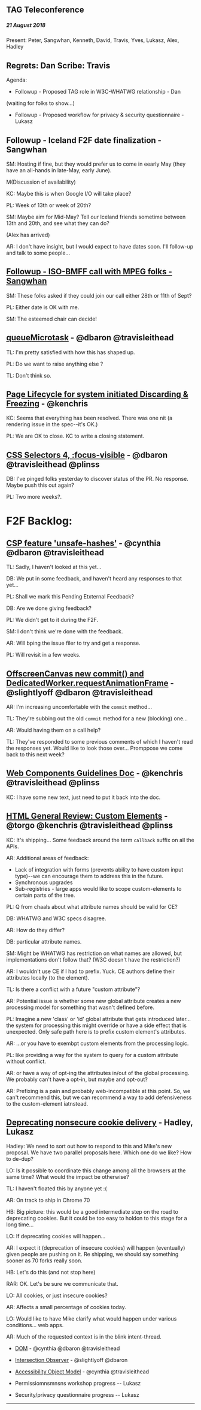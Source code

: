 ## TAG Teleconference
##### 21 August 2018

Present: Peter, Sangwhan, Kenneth, David, Travis, Yves, Lukasz, Alex, Hadley

Regrets: Dan
Scribe: Travis
---

Agenda:

* Followup - Proposed TAG role in W3C-WHATWG relationship - Dan

(waiting for folks to show...)

* Followup - Proposed workflow for privacy & security questionnaire - Lukasz

## Followup - Iceland F2F date finalization - Sangwhan

SM: Hosting if fine, but they would prefer us to come in eearly May  (they have an all-hands in late-May, early June).

M(Discussion of availability)

KC: Maybe this is when Google I/O will take place?

PL: Week of 13th or week of 20th?

SM: Maybe aim for Mid-May? Tell our Iceland friends sometime between 13th and 20th, and see what they can do?

(Alex has arrived)

AR: I don't have insight, but I would expect to have dates soon. I'll follow-up and talk to some people...

## [Followup - ISO-BMFF call with MPEG folks - Sangwhan](https://github.com/w3ctag/design-reviews/issues/285)

SM: These folks asked if they could join our call either 28th or 11th of Sept?

PL: Either date is OK with me.

SM: The esteemed chair can decide!

## [queueMicrotask](https://github.com/w3ctag/design-reviews/issues/294) - @dbaron @travisleithead

TL: I'm pretty satisfied with how this has shaped up.

PL: Do we want to raise anything else
?

TL: Don't think so.

## [Page Lifecycle for system initiated Discarding & Freezing](https://github.com/w3ctag/design-reviews/issues/283) - @kenchris

KC: Seems that everything has been resolved. There was one nit (a rendering issue in the spec--it's OK.)

PL: We are OK to close. KC to write a closing statement.

## [CSS Selectors 4, :focus-visible](https://github.com/w3ctag/design-reviews/issues/233) - @dbaron @travisleithead @plinss

DB: I've pinged folks yesterday to discover status of the PR. No response. Maybe push this out again?

PL: Two more weeks?.

# F2F Backlog:

## [CSP feature 'unsafe-hashes'](https://github.com/w3ctag/design-reviews/issues/291) - @cynthia @dbaron @travisleithead

TL: Sadly, I haven't looked at this yet...

DB: We put in some feedback, and haven't heard any responses to that yet...

PL: Shall we mark this Pending Etxternal Feedback?

DB: Are we done giving feedback?

PL: We didn't get to it during the F2F.

SM: I don't think we're done with the feedback.

AR: Will bping the issue filer to try and get a response.

PL: Will revisit in a few weeks.

## [OffscreenCanvas new commit() and DedicatedWorker.requestAnimationFrame](https://github.com/w3ctag/design-reviews/issues/288) - @slightlyoff @dbaron @travisleithead

AR: I'm increasing uncomfortable with the `commit` method...

TL: They're subbing out the old `commit` method for a new (blocking) one...

AR: Would having them on a call help?

TL: They've responded to some previous comments of which I haven't read the responses yet. Would like to look those over... Promppose we come back to this next week?

## [Web Components Guidelines Doc](https://github.com/w3ctag/design-reviews/issues/227) - @kenchris @travisleithead @plinss

KC: I have some new text, just need to put it back into the doc.

## [HTML General Review: Custom Elements](https://github.com/w3ctag/design-reviews/issues/244) - @torgo @kenchris @travisleithead @plinss

KC: It's shipping... Some feedback around the term `callback` suffix on all the APIs.

AR: Additional areas of feedback:
* Lack of integration with forms (prevents ability to have custom input type)--we can encourage them to address this in the future.
* Synchronous upgrades
* Sub-registries - large apps would like to scope custom-elements to certain parts of the tree.

PL: Q from chaals about what attribute names should be valid for CE?

DB: WHATWG and W3C specs disagree.

AR: How do they differ?

DB: particular attribute names.

SM: Might be WHATWG has restriction on what names are allowed, but implementations don't follow that? (W3C doesn't have the restriction?)

AR: I wouldn't use CE if I had to prefix. Yuck. CE authors define their attributes locally (to the element).

TL: Is there a conflict with a future "custom attribute"?

AR: Potential issue is whether some new global attribute creates a new processing model for something that wasn't defined before.

PL: Imagine a new 'class' or 'id' global attribute that gets introduced later... the system for processing this might override or have a side effect that is unexpected.
Only safe path here is to prefix custom element's attributes.

AR: ...or you have to exembpt custom elements from the processing logic.

PL: like providing a way for the system to query for a custom attribute without conflict.

AR: or have a way of opt-ing the attributes in/out of the global processing. We probably can't have a opt-in, but maybe and opt-out?

AR: Prefixing is a pain and probably web-incompatible at this point. So, we can't recommend this, but we can recommend a way to add defensiveness to the custom-element iatnstead.

## [Deprecating nonsecure cookie delivery](`https://github.com/w3ctag/design-reviews/issues/239`) - Hadley, Lukasz

Hadley: We need to sort out how to respond to this and Mike's new proposal. We have two parallel proposals here. Which one do we like? How to de-dup?

LO: Is it possible to coordinate this change among all the browsers at the same time? What would the impact be otherwise?

TL: I haven't floated this by anyone yet :(

AR: On track to ship in Chrome 70

HB: Big picture: this would be a good intermediate step on the road to deprecating cookies. But it could be too easy to holdon to this stage for a long time...

LO: If deprecating cookies will happen...

AR: I expect it (deprecation of insecure cookies) will happen (eventually) given people are pushing on it. Re shipping, we should say something sooner as 70 forks really soon.

HB: Let's do this (and not stop here)

RAR: OK. Let's be sure we communicate that.

LO: All cookies, or just insecure cookies?

AR: Affects a small percentage of cookies today.

LO: Would like to have Mike clarify what would happen  under various conditions... web apps.

AR: Much of the requested context is in the blink intent-thread.

* [DOM](https://github.com/w3ctag/design-reviews/issues/229) - @cynthia @dbaron @travisleithead
* [Intersection Observer](https://github.com/w3ctag/design-reviews/issues/197) - @slightlyoff @dbaron
* [Accessibility Object Model](https://github.com/w3ctag/design-reviews/issues/134) - @cynthia @travisleithead

* Permissiomnsmnsns workshop progress -- Lukasz
* Security/privacy questionnaire progress -- Lukasz
 
---



